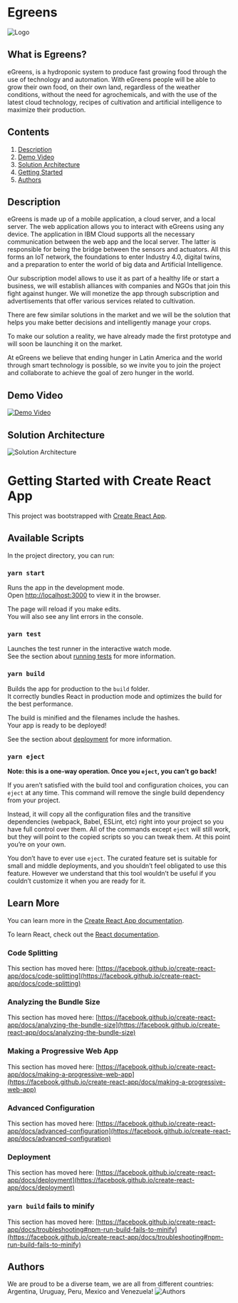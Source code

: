 # Egreens

![Logo](https://i.ibb.co/yVqt74G/logoapp.png)


## What is Egreens? ##

eGreens, is a hydroponic system to produce fast growing food through the use of technology and automation. With eGreens people will be able to grow their own food, on their own land, regardless of the weather conditions, without the need for agrochemicals, and with the use of the latest cloud technology, recipes of cultivation and artificial intelligence to maximize their production.

## Contents 

01. [Description](#Description)
02. [Demo Video](#Demo-Video)
03. [Solution Architecture](#Solution-Architecture)
04. [Getting Started](#Getting-Started)
05. [Authors](#Authors)

## Description <a name="Description"></a>

eGreens is made up of a mobile application, a cloud server, and a local server. The web application allows you to interact with eGreens using any device. The application in IBM Cloud supports all the necessary communication between the web app and the local server. The latter is responsible for being the bridge between the sensors and actuators. All this forms an IoT network, the foundations to enter Industry 4.0, digital twins, and a preparation to enter the world of big data and Artificial Intelligence.

Our subscription model allows  to use it as part of a healthy life or start a business, we will establish alliances with companies and NGOs that join this fight against hunger. We will monetize the app through subscription and advertisements that offer various services related to cultivation.

There are few similar solutions in the market and we will be the solution that helps you make better decisions and intelligently manage your crops.

To make our solution a reality, we have already made the first prototype and will soon be launching it on the market.

At eGreens we believe that ending hunger in Latin America and the world through smart technology is possible, so we invite you to join the project and collaborate to achieve the goal of zero hunger in the world.


## Demo Video <a name="Demo-Video"></a>
[![Demo Video](https://imgur.com/1arEPXm.png)](https://www.youtube.com/watch?v=l_jXrAoHCAs&ab_channel=eGreens "DEMO VIDEO")


## Solution Architecture <a name="Solution-Architecture"></a>
![Solution Architecture](https://imgur.com/bm05pnF.png)


# Getting Started with Create React App <a name="Getting-Started"></a>

This project was bootstrapped with [Create React App](https://github.com/facebook/create-react-app).

## Available Scripts

In the project directory, you can run:

### `yarn start`

Runs the app in the development mode.\
Open [http://localhost:3000](http://localhost:3000) to view it in the browser.

The page will reload if you make edits.\
You will also see any lint errors in the console.

### `yarn test`

Launches the test runner in the interactive watch mode.\
See the section about [running tests](https://facebook.github.io/create-react-app/docs/running-tests) for more information.

### `yarn build`

Builds the app for production to the `build` folder.\
It correctly bundles React in production mode and optimizes the build for the best performance.

The build is minified and the filenames include the hashes.\
Your app is ready to be deployed!

See the section about [deployment](https://facebook.github.io/create-react-app/docs/deployment) for more information.

### `yarn eject`

**Note: this is a one-way operation. Once you `eject`, you can’t go back!**

If you aren’t satisfied with the build tool and configuration choices, you can `eject` at any time. This command will remove the single build dependency from your project.

Instead, it will copy all the configuration files and the transitive dependencies (webpack, Babel, ESLint, etc) right into your project so you have full control over them. All of the commands except `eject` will still work, but they will point to the copied scripts so you can tweak them. At this point you’re on your own.

You don’t have to ever use `eject`. The curated feature set is suitable for small and middle deployments, and you shouldn’t feel obligated to use this feature. However we understand that this tool wouldn’t be useful if you couldn’t customize it when you are ready for it.

## Learn More

You can learn more in the [Create React App documentation](https://facebook.github.io/create-react-app/docs/getting-started).

To learn React, check out the [React documentation](https://reactjs.org/).

### Code Splitting

This section has moved here: [https://facebook.github.io/create-react-app/docs/code-splitting](https://facebook.github.io/create-react-app/docs/code-splitting)

### Analyzing the Bundle Size

This section has moved here: [https://facebook.github.io/create-react-app/docs/analyzing-the-bundle-size](https://facebook.github.io/create-react-app/docs/analyzing-the-bundle-size)

### Making a Progressive Web App

This section has moved here: [https://facebook.github.io/create-react-app/docs/making-a-progressive-web-app](https://facebook.github.io/create-react-app/docs/making-a-progressive-web-app)

### Advanced Configuration

This section has moved here: [https://facebook.github.io/create-react-app/docs/advanced-configuration](https://facebook.github.io/create-react-app/docs/advanced-configuration)

### Deployment

This section has moved here: [https://facebook.github.io/create-react-app/docs/deployment](https://facebook.github.io/create-react-app/docs/deployment)

### `yarn build` fails to minify

This section has moved here: [https://facebook.github.io/create-react-app/docs/troubleshooting#npm-run-build-fails-to-minify](https://facebook.github.io/create-react-app/docs/troubleshooting#npm-run-build-fails-to-minify)

## Authors <a name="Authors"></a>

We are proud to be a diverse team, we are all from different countries: Argentina, Uruguay, Peru, Mexico and Venezuela!
![Authors](https://imgur.com/8p3DiO5.png)
